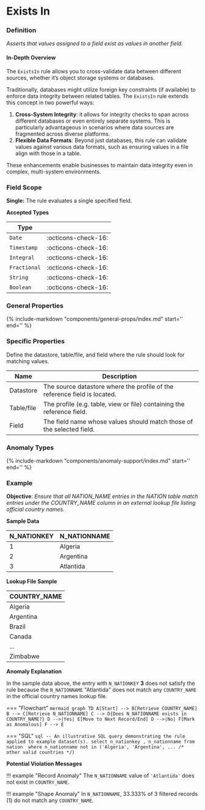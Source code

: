# Exists In

### Definition

*Asserts that values assigned to a field exist as values in another field.*

#### In-Depth Overview

The `ExistsIn` rule allows you to cross-validate data between different sources, whether it’s object storage systems or databases.

Traditionally, databases might utilize foreign key constraints (if available) to enforce data integrity between related tables. The `ExistsIn` rule extends this concept in two powerful ways:

1. **Cross-System Integrity**: it allows for integrity checks to span across different databases or even entirely separate systems. This is particularly advantageous in scenarios where data sources are fragmented across diverse platforms.
2. **Flexible Data Formats**: Beyond just databases, this rule can validate values against various data formats, such as ensuring values in a file align with those in a table.

These enhancements enable businesses to maintain data integrity even in complex, multi-system environments.

### Field Scope

**Single:** The rule evaluates a single specified field.

**Accepted Types**

| Type        |                          |
|-------------|--------------------------|
| `Date`      | <div style="text-align:center">:octicons-check-16:</div>  |
| `Timestamp` | <div style="text-align:center">:octicons-check-16:</div>  |
| `Integral`  | <div style="text-align:center">:octicons-check-16:</div>  |
| `Fractional`| <div style="text-align:center">:octicons-check-16:</div>  |
| `String`    | <div style="text-align:center">:octicons-check-16:</div>  |
| `Boolean`   | <div style="text-align:center">:octicons-check-16:</div>  |

### General Properties

{% 
    include-markdown "components/general-props/index.md"
    start='<!-- all-props--start -->'
    end='<!-- all-props--end -->' 
%}

### Specific Properties

Define the datastore, table/file, and field where the rule should look for matching values.

| Name                            | Description                                                   |
|---------------------------------|---------------------------------------------------------------|
| <div class="text-primary">Datastore</div>   | The source datastore where the profile of the reference field is located. |
| <div class="text-primary">Table/file</div>   | The profile (e.g. table, view or file) containing the reference field. |
| <div class="text-primary">Field</div>       | The field name whose values should match those of the selected field.  |

### Anomaly Types

{% 
    include-markdown "components/anomaly-support/index.md"
    start='<!-- all-types--start -->'
    end='<!-- all-types--end -->' 
%}

### Example

**Objective**: *Ensure that all NATION_NAME entries in the NATION table match entries under the COUNTRY_NAME column in an external lookup file listing official country names.*

**Sample Data**

| N_NATIONKEY | N_NATIONNAME       |
|-------------|--------------------|
| 1           | Algeria            |
| 2           | Argentina          |
| 3           | <span class="text-negative">Atlantida</span>   |

**Lookup File Sample**

| COUNTRY_NAME       |
|--------------------|
| Algeria            |
| Argentina          |
| Brazil             |
| Canada             |
| ...                |
| Zimbabwe           |


**Anomaly Explanation**

In the sample data above, the entry with `N_NATIONKEY` **3** does not satisfy the rule because the `N_NATIONNAME` "Atlantida" does not match any `COUNTRY_NAME` in the official country names lookup file.

=== "Flowchart"
    ``` mermaid
    graph TD
    A[Start] --> B[Retrieve COUNTRY_NAME]
    B --> C[Retrieve N_NATIONNAME]
    C --> D{Does N_NATIONNAME exists in COUNTRY_NAME?}
    D -->|Yes| E[Move to Next Record/End]
    D -->|No| F[Mark as Anomalous]
    F --> E
    ```

=== "SQL"
    ```sql
    -- An illustrative SQL query demonstrating the rule applied to example dataset(s).
    select
        n_nationkey
        , n_nationname
    from nation 
    where
        n_nationname not in ('Algeria', 'Argentina', ... /* other valid countries */)
    ```

**Potential Violation Messages**

!!! example "Record Anomaly"
    The `N_NATIONNAME` value of `'Atlantida'` does not exist in `COUNTRY_NAME`.

!!! example "Shape Anomaly"
    In `N_NATIONNAME`, 33.333% of 3 filtered records (1) do not match any `COUNTRY_NAME`.
